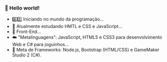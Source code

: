 ### 🖖 Hello world!

- 0️⃣1️⃣ Iniciando no mundo da programação...
- 🧠 Atualmente estudando HMTL e CSS e JavaScript...
- 🔋 Front-End...
- ☁️ "Metalinguagens": JavaScript, HTML5 e CSS3 para desenvolvimento Web e C# para joguinhos...
- 🔧 Meta de Frameworks: Node.js, Bootstrap (HTML/CSS) e GameMaker Studio 2 (C#).

